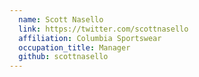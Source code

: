```yaml
---
  name: Scott Nasello
  link: https://twitter.com/scottnasello
  affiliation: Columbia Sportswear
  occupation_title: Manager
  github: scottnasello
---
```

